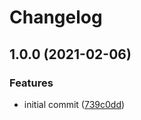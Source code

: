 # Changelog

## 1.0.0 (2021-02-06)


### Features

* initial commit ([739c0dd](https://www.github.com/MangaLibrary/manga-library/commit/739c0dd678f7dbcf5c24397b8e54542be75c285f))
